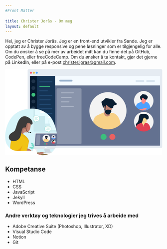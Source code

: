 ```yaml
---
#Front Matter

title: Christer Jorås - Om meg
layout: default
---
```


Hei, jeg er Christer Jorås. Jeg er en front-end utvikler fra Sande. Jeg er opptatt av å bygge responsive og pene løsninger som er tilgjengelig for alle. Om du ønsker å se på mer av arbeidet mitt kan du finne det på GitHub, CodePen, eller freeCodeCamp. Om du ønsker å ta kontakt, gjør det gjerne på LinkedIn, eller på e-post christer.joras@gmail.com.

<img class='profile-picture' src='\assets\images\RemoteWork2.png'/>

<h2>Kompetanse</h2>
<ul>
    <li>HTML</li>
    <li>CSS</li>
    <li>JavaScript</li>
    <li>Jekyll</li>
    <li>WordPress</li>
</ul>

<h3>Andre verktøy og teknologier jeg trives å arbeide med</h3>
<ul>
    <li>Adobe Creative Suite (Photoshop, Illustrator, XD)</li>
    <li>Visual Studio Code</li>
    <li>Notion</li>
    <li>Git</li>
</ul>